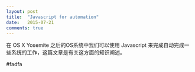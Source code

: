 ```yaml
---
layout: post
title:  "Javascript for automation"
date:   2015-07-21
comments: true
---
```


<p class="intro">
在 OS X Yosemite 之后的OS系统中我们可以使用 Javascript 来完成自动完成一些系统的工作，这篇文章是有关这方面的知识阐述。
</p>

#fadfa


